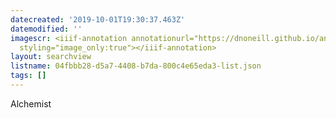 ```yaml
---
datecreated: '2019-10-01T19:30:37.463Z'
datemodified: ''
imagescr: <iiif-annotation annotationurl="https://dnoneill.github.io/annotate/annotations/f213a2b0-e481-11e9-bb9b-88e9fe7026e8.json"
  styling="image_only:true"></iiif-annotation>
layout: searchview
listname: 04fbbb28-d5a7-4408-b7da-800c4e65eda3-list.json
tags: []
---
```

Alchemist